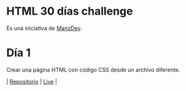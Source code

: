 # HTML 30 días challenge

Es una iniciativa de [ManzDev](https://lenguajehtml.com/challenge/).

# Día 1
Crear una página HTML con código CSS desde un archivo diferente.

| [Repositorio](https://github.com/vimpdev/html-30-day-challenge/tree/main/dia-1) | [Live](https://vimpdev.github.io/html-30-day-challenge/dia-1/index.html) |